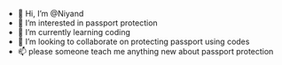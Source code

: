 - 👋 Hi, I’m @Niyand
- 👀 I’m interested in passport protection
- 🌱 I’m currently learning coding
- 💞️ I’m looking to collaborate on protecting passport using codes
- 📫 please someone teach me anything new about passport protection


<!---
Niyand/Niyand is a ✨ special ✨ repository because its `README.md` (this file) appears on your GitHub profile.
You can click the Preview link to take a look at your changes.
--->
